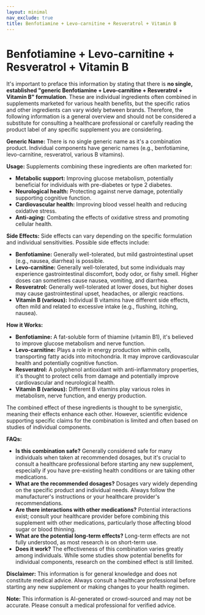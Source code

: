 ```yaml
---
layout: minimal
nav_exclude: true
title: Benfotiamine + Levo-carnitine + Resveratrol + Vitamin B
---
```


# Benfotiamine + Levo-carnitine + Resveratrol + Vitamin B

It's important to preface this information by stating that there is **no single, established "generic Benfotiamine + Levo-carnitine + Resveratrol + Vitamin B" formulation**.  These are individual ingredients often combined in supplements marketed for various health benefits, but the specific ratios and other ingredients can vary widely between brands.  Therefore, the following information is a general overview and should not be considered a substitute for consulting a healthcare professional or carefully reading the product label of any specific supplement you are considering.


**Generic Name:**  There is no single generic name as it's a combination product.  Individual components have generic names (e.g., benfotiamine, levo-carnitine, resveratrol, various B vitamins).

**Usage:**  Supplements combining these ingredients are often marketed for:

* **Metabolic support:**  Improving glucose metabolism, potentially beneficial for individuals with pre-diabetes or type 2 diabetes.
* **Neurological health:**  Protecting against nerve damage, potentially supporting cognitive function.
* **Cardiovascular health:**  Improving blood vessel health and reducing oxidative stress.
* **Anti-aging:**  Combating the effects of oxidative stress and promoting cellular health.


**Side Effects:**  Side effects can vary depending on the specific formulation and individual sensitivities.  Possible side effects include:

* **Benfotiamine:** Generally well-tolerated, but mild gastrointestinal upset (e.g., nausea, diarrhea) is possible.
* **Levo-carnitine:**  Generally well-tolerated, but some individuals may experience gastrointestinal discomfort, body odor, or fishy smell.  Higher doses can sometimes cause nausea, vomiting, and diarrhea.
* **Resveratrol:**  Generally well-tolerated at lower doses, but higher doses may cause gastrointestinal upset, headaches, or allergic reactions.
* **Vitamin B (various):**  Individual B vitamins have different side effects, often mild and related to excessive intake (e.g., flushing, itching, nausea).

**How it Works:**

* **Benfotiamine:** A fat-soluble form of thiamine (vitamin B1), it's believed to improve glucose metabolism and nerve function.
* **Levo-carnitine:** Plays a role in energy production within cells, transporting fatty acids into mitochondria. It may improve cardiovascular health and potentially cognitive function.
* **Resveratrol:** A polyphenol antioxidant with anti-inflammatory properties, it's thought to protect cells from damage and potentially improve cardiovascular and neurological health.
* **Vitamin B (various):** Different B vitamins play various roles in metabolism, nerve function, and energy production.

The combined effect of these ingredients is thought to be synergistic, meaning their effects enhance each other. However, scientific evidence supporting specific claims for the combination is limited and often based on studies of individual components.


**FAQs:**

* **Is this combination safe?**  Generally considered safe for many individuals when taken at recommended dosages, but it's crucial to consult a healthcare professional before starting any new supplement, especially if you have pre-existing health conditions or are taking other medications.
* **What are the recommended dosages?**  Dosages vary widely depending on the specific product and individual needs. Always follow the manufacturer's instructions or your healthcare provider's recommendations.
* **Are there interactions with other medications?**  Potential interactions exist; consult your healthcare provider before combining this supplement with other medications, particularly those affecting blood sugar or blood thinning.
* **What are the potential long-term effects?**  Long-term effects are not fully understood, as most research is on short-term use.
* **Does it work?**  The effectiveness of this combination varies greatly among individuals. While some studies show potential benefits for individual components, research on the combined effect is still limited.


**Disclaimer:**  This information is for general knowledge and does not constitute medical advice.  Always consult a healthcare professional before starting any new supplement or making changes to your health regimen.


**Note:** This information is AI-generated or crowd-sourced and may not be accurate. Please consult a medical professional for verified advice.